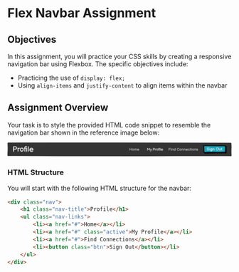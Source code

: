 # Flex Navbar Assignment

## Objectives
In this assignment, you will practice your CSS skills by creating a responsive navigation bar using Flexbox. The specific objectives include:
- Practicing the use of `display: flex;`
- Using `align-items` and `justify-content` to align items within the navbar

## Assignment Overview
Your task is to style the provided HTML code snippet to resemble the navigation bar shown in the reference image below:

![Flex Navbar Reference](navbar.png) 

### HTML Structure
You will start with the following HTML structure for the navbar:

```html
<div class="nav">
    <h1 class="nav-title">Profile</h1>
    <ul class="nav-links">
        <li><a href="#">Home</a></li>
        <li><a href="#" class="active">My Profile</a></li>
        <li><a href="#">Find Connections</a></li>
        <li><button class="btn">Sign Out</button></li>
    </ul>
</div>
